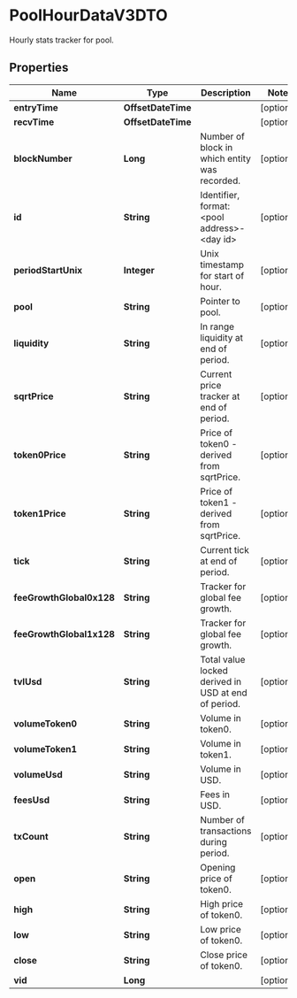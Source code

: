 

# PoolHourDataV3DTO

Hourly stats tracker for pool.

## Properties

| Name | Type | Description | Notes |
|------------ | ------------- | ------------- | -------------|
|**entryTime** | **OffsetDateTime** |  |  [optional] |
|**recvTime** | **OffsetDateTime** |  |  [optional] |
|**blockNumber** | **Long** | Number of block in which entity was recorded. |  [optional] |
|**id** | **String** | Identifier, format: &lt;pool address&gt;-&lt;day id&gt; |  [optional] |
|**periodStartUnix** | **Integer** | Unix timestamp for start of hour. |  [optional] |
|**pool** | **String** | Pointer to pool. |  [optional] |
|**liquidity** | **String** | In range liquidity at end of period. |  [optional] |
|**sqrtPrice** | **String** | Current price tracker at end of period. |  [optional] |
|**token0Price** | **String** | Price of token0 - derived from sqrtPrice. |  [optional] |
|**token1Price** | **String** | Price of token1 - derived from sqrtPrice. |  [optional] |
|**tick** | **String** | Current tick at end of period. |  [optional] |
|**feeGrowthGlobal0x128** | **String** | Tracker for global fee growth. |  [optional] |
|**feeGrowthGlobal1x128** | **String** | Tracker for global fee growth. |  [optional] |
|**tvlUsd** | **String** | Total value locked derived in USD at end of period. |  [optional] |
|**volumeToken0** | **String** | Volume in token0. |  [optional] |
|**volumeToken1** | **String** | Volume in token1. |  [optional] |
|**volumeUsd** | **String** | Volume in USD. |  [optional] |
|**feesUsd** | **String** | Fees in USD. |  [optional] |
|**txCount** | **String** | Number of transactions during period. |  [optional] |
|**open** | **String** | Opening price of token0. |  [optional] |
|**high** | **String** | High price of token0. |  [optional] |
|**low** | **String** | Low price of token0. |  [optional] |
|**close** | **String** | Close price of token0. |  [optional] |
|**vid** | **Long** |  |  [optional] |



